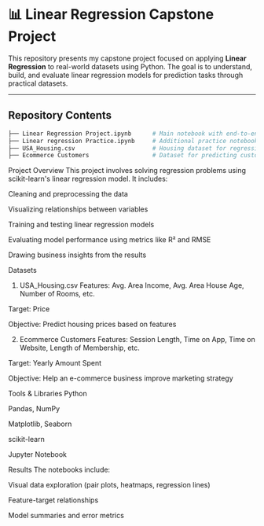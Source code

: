 # 📊 Linear Regression Capstone Project

This repository presents my capstone project focused on applying **Linear Regression** to real-world datasets using Python. The goal is to understand, build, and evaluate linear regression models for prediction tasks through practical datasets.

---

## Repository Contents

```bash
├── Linear Regression Project.ipynb      # Main notebook with end-to-end project analysis
├── Linear regression Practice.ipynb     # Additional practice notebook 
├── USA_Housing.csv                      # Housing dataset for regression analysis
├── Ecommerce Customers                  # Dataset for predicting customer yearly spending

```
Project Overview
This project involves solving regression problems using scikit-learn's linear regression model. It includes:

Cleaning and preprocessing the data

Visualizing relationships between variables

Training and testing linear regression models

Evaluating model performance using metrics like R² and RMSE

Drawing business insights from the results



Datasets
1. USA_Housing.csv
Features: Avg. Area Income, Avg. Area House Age, Number of Rooms, etc.

Target: Price

Objective: Predict housing prices based on features

2. Ecommerce Customers
Features: Session Length, Time on App, Time on Website, Length of Membership, etc.

Target: Yearly Amount Spent

Objective: Help an e-commerce business improve marketing strategy

Tools & Libraries
Python

Pandas, NumPy

Matplotlib, Seaborn

scikit-learn

Jupyter Notebook


Results
The notebooks include:

Visual data exploration (pair plots, heatmaps, regression lines)

Feature-target relationships

Model summaries and error metrics
